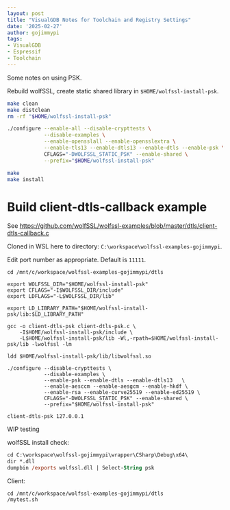 ```yaml
---
layout: post
title: "VisualGDB Notes for Toolchain and Registry Settings"
date: '2025-02-27'
author: gojimmypi
tags:
- VisualGDB
- Espressif
- Toolchain
---
```


Some notes on using PSK.

Rebuild wolfSSL, create static shared library in `$HOME/wolfssl-install-psk`.

```bash
make clean
make distclean
rm -rf "$HOME/wolfssl-install-psk"

./configure --enable-all --disable-crypttests \
            --disable-examples \
            --enable-opensslall --enable-opensslextra \
            --enable-tls13 --enable-dtls13 --enable-dtls --enable-psk \
            CFLAGS="-DWOLFSSL_STATIC_PSK" --enable-shared \
            --prefix="$HOME/wolfssl-install-psk"

make
make install
```


# Build client-dtls-callback example

See https://github.com/wolfSSL/wolfssl-examples/blob/master/dtls/client-dtls-callback.c

Cloned in WSL here to directory: `C:\workspace\wolfssl-examples-gojimmypi`.

Edit port number as appropriate. Default is `11111`.

```
cd /mnt/c/workspace/wolfssl-examples-gojimmypi/dtls

export WOLFSSL_DIR="$HOME/wolfssl-install-psk"
export CFLAGS="-I$WOLFSSL_DIR/include"
export LDFLAGS="-L$WOLFSSL_DIR/lib"

export LD_LIBRARY_PATH="$HOME/wolfssl-install-psk/lib:$LD_LIBRARY_PATH"

gcc -o client-dtls-psk client-dtls-psk.c \
    -I$HOME/wolfssl-install-psk/include \
    -L$HOME/wolfssl-install-psk/lib -Wl,-rpath=$HOME/wolfssl-install-psk/lib -lwolfssl -lm

ldd $HOME/wolfssl-install-psk/lib/libwolfssl.so
```


```
./configure --disable-crypttests \
            --disable-examples \
            --enable-psk --enable-dtls --enable-dtls13   \
            --enable-aesccm --enable-aesgcm --enable-hkdf \
            --enable-rsa --enable-curve25519 --enable-ed25519 \
            CFLAGS="-DWOLFSSL_STATIC_PSK" --enable-shared \
            --prefix="$HOME/wolfssl-install-psk"
```

```
client-dtls-psk 127.0.0.1
```

WIP testing

wolfSSL install check:

```ps
cd C:\workspace\wolfssl-gojimmypi\wrapper\CSharp\Debug\x64\
dir *.dll
dumpbin /exports wolfssl.dll | Select-String psk
```

Client:

```
cd /mnt/c/workspace/wolfssl-examples-gojimmypi/dtls
/mytest.sh
```
